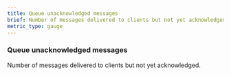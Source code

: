 ```yaml
---
title: Queue unacknowledged messages
brief: Number of messages delivered to clients but not yet acknowledged.
metric_type: gauge
---
```

### Queue unacknowledged messages

Number of messages delivered to clients but not yet acknowledged.
